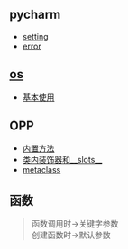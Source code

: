 ## pycharm
+ [setting](./doc/pycharm_setting.md)  
+ [error](./doc/pycharm_error.md)

## [os](./core/my_02_os)

+ [基本使用](./core/my_02_os/00_basic.py)

## OPP
+ [内置方法](./core/my_03_OOP/00_magic.py)
+ [类内装饰器和__slots__](./core/my_03_OOP/01_class_decorator.py)
+ [metaclass](./core/my_03_OOP/02_metaclass.py)

## 函数
> 函数调用时->关键字参数  
> 创建函数时->默认参数